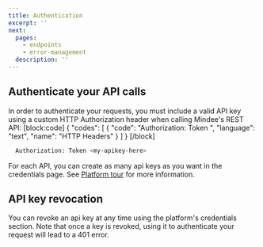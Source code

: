 ```yaml
---
title: Authentication
excerpt: ''
next:
  pages:
    - endpoints
    - error-management
  description: ''
---
```

## Authenticate your API calls
In order to authenticate your requests, you must include a valid API key using a custom HTTP Authorization header when calling Mindee's REST API:
[block:code]
{
  "codes": [
    {
      "code": "Authorization: Token <my-apikey-here>",
      "language": "text",
      "name": "HTTP Headers"
    }
  ]
}
[/block]

```bash
  Authorization: Token <my-apikey-here>
```

For each API, you can create as many api keys as you want in the credentials page. See [Platform tour](doc:platform-tour#api----api-keys) for more information.

## API key revocation

You can revoke an api key at any time using the platform's credentials section. Note that once a key is revoked, using it to authenticate your request will lead to a 401 error.